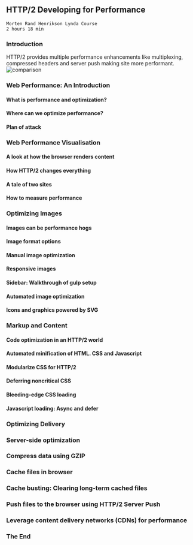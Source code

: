 
## HTTP/2 Developing for Performance  
    Morten Rand Henrikson Lynda Course
    2 hours 18 min
    
### Introduction  
HTTP/2 provides multiple performance enhancements like multiplexing, compressed headers and server push making site more performant. 
![comparison](http://media.marketwire.com/attachments/201604/96150_Image1.jpg)

### Web Performance: An Introduction 
#### What is performance and optimization?
#### Where can we optimize performance?
#### Plan of attack

### Web Performance Visualisation  
#### A look at how the browser renders content 
#### How HTTP/2 changes everything 
#### A tale of two sites 
#### How to measure performance 

### Optimizing Images  
#### Images can be performance hogs 
#### Image format options 
#### Manual image optimization 
#### Responsive images 
#### Sidebar: Walkthrough of gulp setup 
#### Automated image optimization
#### Icons and graphics powered by SVG 

### Markup and Content  
#### Code optimization in an HTTP/2 world 
#### Automated minification of HTML. CSS and Javascript 
#### Modularize CSS for HTTP/2 
#### Deferring noncritical CSS 
#### Bleeding-edge CSS loading 
#### Javascript loading: Async and defer 

### Optimizing Delivery  
### Server-side optimization 
### Compress data using GZIP 
### Cache files in browser 
### Cache busting: Clearing long-term cached files 
### Push files to the browser using HTTP/2 Server Push 
### Leverage content delivery networks (CDNs) for performance 

### The End  
